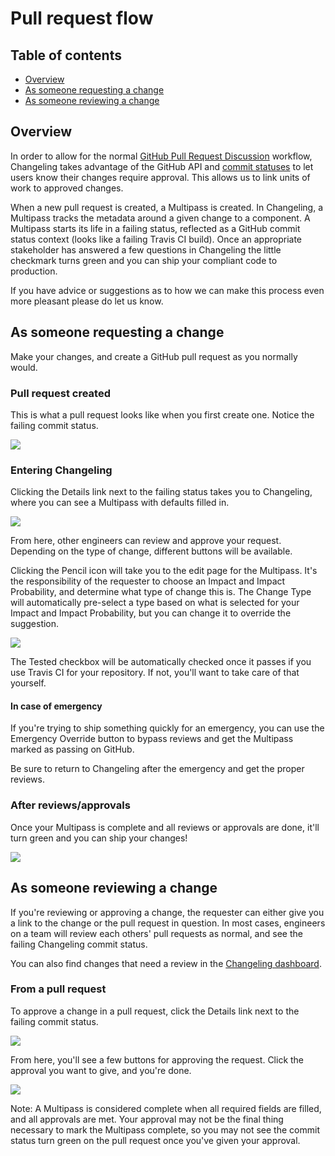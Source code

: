 # Pull request flow

## Table of contents

* [Overview](#overview)
* [As someone requesting a change](#as-someone-requesting-a-change)
* [As someone reviewing a change](#as-someone-reviewing-a-change)

## Overview

In order to allow for the normal [GitHub Pull Request Discussion][1] workflow, Changeling takes advantage of the GitHub API and [commit statuses][2] to let users know their changes require approval. This allows us to link units of work to approved changes.

When a new pull request is created, a Multipass is created. In Changeling, a Multipass tracks the metadata around a given change to a component. A Multipass starts its life in a failing status, reflected as a GitHub commit status context (looks like a failing Travis CI build). Once an appropriate stakeholder has answered a few questions in Changeling the little checkmark turns green and you can ship your compliant code to production.

If you have advice or suggestions as to how we can make this process even more pleasant
please do let us know.

## As someone requesting a change

Make your changes, and create a GitHub pull request as you normally would.

### Pull request created

This is what a pull request looks like when you first create one. Notice the failing commit status.

![](https://www.dropbox.com/s/2b6pixddxg19crm/Screenshot%202016-01-14%2015.38.54.png?dl=1)

### Entering Changeling

Clicking the Details link next to the failing status takes you to Changeling, where you can see a Multipass with defaults filled in.

![](https://www.dropbox.com/s/66a4my0srjfd35q/Screenshot%202016-01-14%2015.40.25.png?dl=1)

From here, other engineers can review and approve your request. Depending on the type of change, different buttons will be available.

Clicking the Pencil icon will take you to the edit page for the Multipass. It's the responsibility of the requester to choose an Impact and Impact Probability, and determine what type of change this is. The Change Type will automatically pre-select a type based on what is selected for your Impact and Impact Probability, but you can change it to override the suggestion.

![](https://www.dropbox.com/s/8sjglqkxiage5ie/Screenshot%202016-01-14%2015.53.12.png?dl=1)

The Tested checkbox will be automatically checked once it passes if you use Travis CI for your repository. If not, you'll want to take care of that yourself.

#### In case of emergency

If you're trying to ship something quickly for an emergency, you can use the Emergency Override button to bypass reviews and get the Multipass marked as passing on GitHub.

Be sure to return to Changeling after the emergency and get the proper reviews.

### After reviews/approvals

Once your Multipass is complete and all reviews or approvals are done, it'll turn green and you can ship your changes!

![](https://www.dropbox.com/s/vpu4zr0u0s6q64b/Screenshot%202016-01-14%2016.58.47.png?dl=1)

## As someone reviewing a change

If you're reviewing or approving a change, the requester can either give you a link to the change or the pull request in question. In most cases, engineers on a team will review each others' pull requests as normal, and see the failing Changeling commit status.

You can also find changes that need a review in the [Changeling dashboard](https://changeling.heroku.tools).

### From a pull request

To approve a change in a pull request, click the Details link next to the failing commit status.

![](https://www.dropbox.com/s/2b6pixddxg19crm/Screenshot%202016-01-14%2015.38.54.png?dl=1)

From here, you'll see a few buttons for approving the request. Click the approval you want to give, and you're done.

![](https://www.dropbox.com/s/66a4my0srjfd35q/Screenshot%202016-01-14%2015.40.25.png?dl=1)

Note: A Multipass is considered complete when all required fields are filled, and all approvals are met. Your approval may not be the final thing necessary to mark the Multipass complete, so you may not see the commit status turn green on the pull request once you've given your approval.

[1]: https://help.github.com/articles/using-pull-requests/#pull-request-discussion
[2]: https://developer.github.com/v3/repos/statuses/
